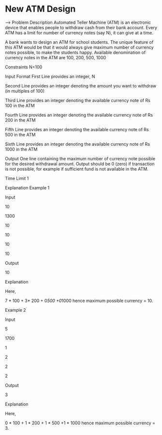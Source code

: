 # New ATM Design

--> Problem Description
Automated Teller Machine (ATM) is an electronic device that enables people to withdraw cash from their bank account. Every ATM has a limit for number of currency notes (say N), it can give at a time.

A bank wants to design an ATM for school students. The unique feature of this ATM would be that it would always give maximum number of currency notes possible, to make the students happy.  Available denomination of currency notes in the ATM are 100, 200, 500, 1000

Constraints
N<100

Input Format
First Line provides an integer, N

Second Line provides an integer denoting the amount you want to withdraw (in multiples of 100)

Third Line provides an integer denoting the available currency note of Rs 100 in the ATM

Fourth Line provides an integer denoting the available currency note of Rs 200 in the ATM

Fifth Line provides an integer denoting the available currency note of Rs 500 in the ATM

Sixth Line provides an integer denoting the available currency note of Rs 1000 in the ATM

Output
One line containing the maximum number of currency note possible for the desired withdrawal amount. Output should be 0 (zero) if transaction is not possible, for example if sufficient fund is not available in the ATM.

Time Limit
1

Explanation
Example 1

Input

10

1300

10

10 

10

10

Output

10

Explanation

Here,

7 * 100 + 3* 200 + 0*500 +0*1000 hence maximum possible currency = 10. 

Example 2

Input

5

1700

1

2

2

2

Output

3

Explanation

Here,

0 * 100  + 1 * 200 + 1 * 500 +1 * 1000 hence maximum possible currency = 3.
